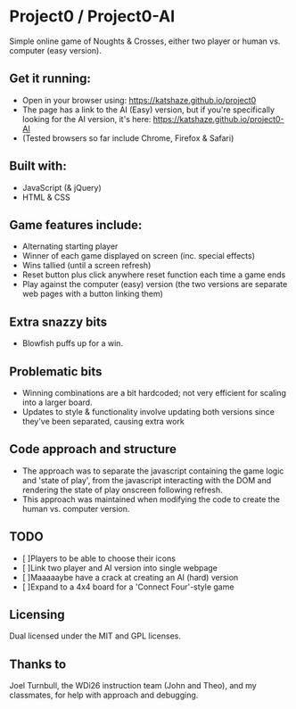 # Project0 / Project0-AI
Simple online game of Noughts & Crosses, either two player or human vs. computer (easy version).

## Get it running:
* Open in your browser using: https://katshaze.github.io/project0
* The page has a link to the AI (Easy) version, but if you're specifically looking for the AI version, it's here: https://katshaze.github.io/project0-AI
* (Tested browsers so far include Chrome, Firefox & Safari)

## Built with:
* JavaScript (& jQuery)
* HTML & CSS

## Game features include:
* Alternating starting player
* Winner of each game displayed on screen (inc. special effects)
* Wins tallied (until a screen refresh)
* Reset button plus click anywhere reset function each time a game ends
* Play against the computer (easy) version (the two versions are separate web pages with a button linking them)

## Extra snazzy bits
* Blowfish puffs up for a win.

## Problematic bits
* Winning combinations are a bit hardcoded; not very efficient for scaling into a larger board.
* Updates to style & functionality involve updating both versions since they've been separated, causing extra work

## Code approach and structure
* The approach was to separate the javascript containing the game logic and 'state of play', from the javascript interacting with the DOM and rendering the state of play onscreen following refresh.
* This approach was maintained when modifying the code to create the human vs. computer version.

## TODO
- [ ]Players to be able to choose their icons
- [ ]Link two player and AI version into single webpage
- [ ]Maaaaaybe have a crack at creating an AI (hard) version
- [ ]Expand to a 4x4 board for a 'Connect Four'-style game

## Licensing

Dual licensed under the MIT and GPL licenses.

## Thanks to

Joel Turnbull, the WDi26 instruction team (John and Theo), and my classmates, for help with approach and debugging.
